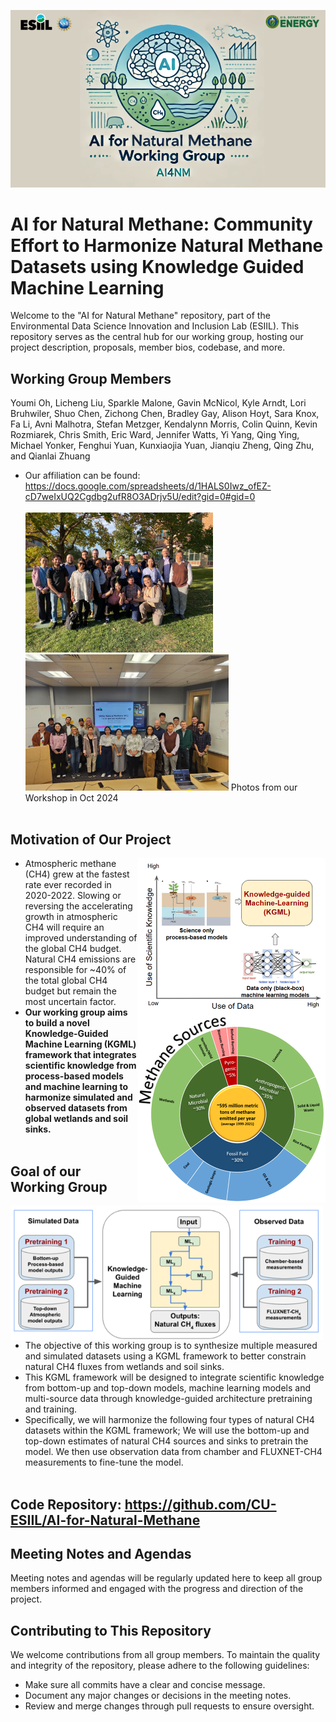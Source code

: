 <img src="homepage_materials/header.png" alt="alt text" style="max-width: 100%;"><br>



# AI for Natural Methane: Community Effort to Harmonize Natural Methane Datasets using Knowledge Guided Machine Learning

Welcome to the "AI for Natural Methane" repository, part of the Environmental Data Science Innovation and Inclusion Lab (ESIIL). This repository serves as the central hub for our working group, hosting our project description, proposals, member bios, codebase, and more.<br>


## Working Group Members
Youmi Oh, Licheng Liu, Sparkle Malone, Gavin McNicol, Kyle Arndt, Lori Bruhwiler, Shuo Chen, Zichong Chen, Bradley Gay, Alison Hoyt, Sara Knox, Fa Li, Avni Malhotra, Stefan Metzger, Kendalynn Morris, Colin Quinn, Kevin Rozmiarek, Chris Smith, Eric Ward, Jennifer Watts, Yi Yang, Qing Ying, Michael Yonker, Fenghui Yuan, Kunxiaojia Yuan, Jianqiu Zheng, Qing Zhu, and Qianlai Zhuang<br>
- Our affiliation can be found: <https://docs.google.com/spreadsheets/d/1HALS0Iwz_ofEZ-cD7weIxUQ2Cgdbg2ufR8O3ADrjv5U/edit?gid=0#gid=0><br><br>
<img src="homepage_materials/WG_photo1.png" width="300">   <img src="homepage_materials/WG_photo2.png" width="325">
Photos from our Workshop in Oct 2024
<br><br>
## Motivation of Our Project
<img align=right src="homepage_materials/KGML_concept.png" width="300"><img align=right src="homepage_materials/Methane_Budget.png" width="300">
- Atmospheric methane (CH4) grew at the fastest rate ever recorded in 2020-2022. Slowing or reversing the accelerating growth in atmospheric CH4 will require an improved understanding of the global CH4 budget. Natural CH4 emissions are responsible for ~40% of the total global CH4 budget but remain the most uncertain factor. 
- **Our working group aims to build a novel Knowledge-Guided Machine Learning (KGML) framework that integrates scientific knowledge from process-based models and machine learning to harmonize simulated and observed datasets from global wetlands and soil sinks.**
<br><br>

## Goal of our Working Group
<img align=left src="homepage_materials/WG_goal.png" width="500"><br>
- The objective of this working group is to synthesize multiple measured and simulated datasets using a KGML framework to better constrain natural CH4 fluxes from wetlands and soil sinks.
- This KGML framework will be designed to integrate scientific knowledge from bottom-up and top-down models, machine learning models and multi-source data through knowledge-guided architecture pretraining and training.
- Specifically, we will harmonize the following four types of natural CH4 datasets within the KGML framework; We will use the bottom-up and top-down estimates of natural CH4 sources and sinks to pretrain the model. We then use observation data from chamber and FLUXNET-CH4 measurements to fine-tune the model.
<br><br>
## Code Repository: <https://github.com/CU-ESIIL/AI-for-Natural-Methane>

## Meeting Notes and Agendas

Meeting notes and agendas will be regularly updated here to keep all group members informed and engaged with the progress and direction of the project.

## Contributing to This Repository

We welcome contributions from all group members. To maintain the quality and integrity of the repository, please adhere to the following guidelines:

- Make sure all commits have a clear and concise message.
- Document any major changes or decisions in the meeting notes.
- Review and merge changes through pull requests to ensure oversight.
